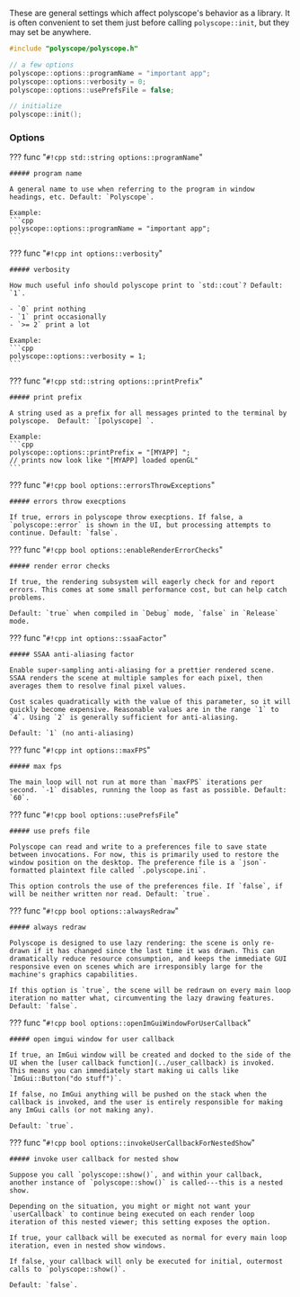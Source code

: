 These are general settings which affect polyscope's behavior as a library. It is often convenient to set them just before calling `polyscope::init`, but they may set be anywhere.

```cpp
#include "polyscope/polyscope.h"

// a few options
polyscope::options::programName = "important app";
polyscope::options::verbosity = 0;
polyscope::options::usePrefsFile = false;

// initialize
polyscope::init();
```

### Options

??? func "`#!cpp std::string options::programName`"

    ##### program name 
   
    A general name to use when referring to the program in window headings, etc. Default: `Polyscope`.

    Example:
    ```cpp
    polyscope::options::programName = "important app";
    ```


??? func "`#!cpp int options::verbosity`"

    ##### verbosity
   
    How much useful info should polyscope print to `std::cout`? Default: `1`.

    - `0` print nothing
    - `1` print occasionally
    - `>= 2` print a lot

    Example:
    ```cpp
    polyscope::options::verbosity = 1;
    ```

??? func "`#!cpp std::string options::printPrefix`"
    
    ##### print prefix
    
    A string used as a prefix for all messages printed to the terminal by polyscope.  Default: `[polyscope] `.

    Example:
    ```cpp
    polyscope::options::printPrefix = "[MYAPP] ";
    // prints now look like "[MYAPP] loaded openGL"
    ```

??? func "`#!cpp bool options::errorsThrowExceptions`"
    
    ##### errors throw execptions
   
    If true, errors in polyscope throw execptions. If false, a `polyscope::error` is shown in the UI, but processing attempts to continue. Default: `false`.


??? func "`#!cpp bool options::enableRenderErrorChecks`"
    
    ##### render error checks

    If true, the rendering subsystem will eagerly check for and report errors. This comes at some small performance cost, but can help catch problems.

    Default: `true` when compiled in `Debug` mode, `false` in `Release` mode.
    

??? func "`#!cpp int options::ssaaFactor`"
    
    ##### SSAA anti-aliasing factor

    Enable super-sampling anti-aliasing for a prettier rendered scene. SSAA renders the scene at multiple samples for each pixel, then averages them to resolve final pixel values. 

    Cost scales quadratically with the value of this parameter, so it will quickly become expensive. Reasonable values are in the range `1` to `4`. Using `2` is generally sufficient for anti-aliasing.

    Default: `1` (no anti-aliasing)

??? func "`#!cpp int options::maxFPS`"
    
    ##### max fps

    The main loop will not run at more than `maxFPS` iterations per second. `-1` disables, running the loop as fast as possible. Default: `60`.


??? func "`#!cpp bool options::usePrefsFile`"
    
    ##### use prefs file

    Polyscope can read and write to a preferences file to save state between invocations. For now, this is primarily used to restore the window position on the desktop. The preference file is a `json`-formatted plaintext file called `.polyscope.ini`.

    This option controls the use of the preferences file. If `false`, if will be neither written nor read. Default: `true`.


??? func "`#!cpp bool options::alwaysRedraw`"
    
    ##### always redraw

    Polyscope is designed to use lazy rendering: the scene is only re-drawn if it has changed since the last time it was drawn. This can dramatically reduce resource consumption, and keeps the immediate GUI responsive even on scenes which are irresponsibly large for the machine's graphics capabilities.

    If this option is `true`, the scene will be redrawn on every main loop iteration no matter what, circumventing the lazy drawing features. Default: `false`.

??? func "`#!cpp bool options::openImGuiWindowForUserCallback`"
    
    ##### open imgui window for user callback

    If true, an ImGui window will be created and docked to the side of the UI when the [user callback function](../user_callback) is invoked. This means you can immediately start making ui calls like `ImGui::Button("do stuff")`. 
    
    If false, no ImGui anything will be pushed on the stack when the callback is invoked, and the user is entirely responsible for making any ImGui calls (or not making any).

    Default: `true`.

??? func "`#!cpp bool options::invokeUserCallbackForNestedShow`"
    
    ##### invoke user callback for nested show

    Suppose you call `polyscope::show()`, and within your callback, another instance of `polyscope::show()` is called---this is a nested show.

    Depending on the situation, you might or might not want your `userCallback` to continue being executed on each render loop iteration of this nested viewer; this setting exposes the option.

    If true, your callback will be executed as normal for every main loop iteration, even in nested show windows.

    If false, your callback will only be executed for initial, outermost calls to `polyscope::show()`.

    Default: `false`.

